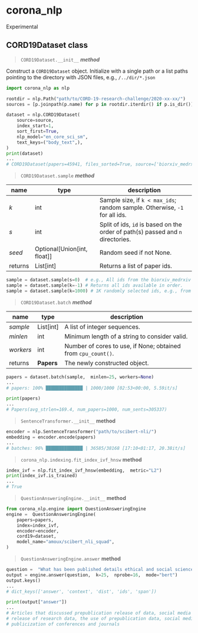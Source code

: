 # corona_nlp

Experimental

## CORD19Dataset class

> `CORD19Dataset.__init__` ***method***

Construct a `CORD19Dataset` object.  Initialize with a single path or a list paths pointing to the directory with JSON files, e.g., `/../dir/*.json`

```python
import corona_nlp as nlp

rootdir = nlp.Path("path/to/CORD-19-research-challenge/2020-xx-xx/")
sources = [p.joinpath(p.name) for p in rootdir.iterdir() if p.is_dir()]

dataset = nlp.CORD19Dataset(
    source=source,
    index_start=1,
    sort_first=True,
    nlp_model="en_core_sci_sm",
    text_keys=("body_text",),
)
print(dataset)
...
# CORD19Dataset(papers=45941, files_sorted=True, source=['biorxiv_medrxiv', 'custom_license', ...,])
```

> `CORD19Dataset.sample` ***method***

| name    | type                        | description                                                                     |
|---------|-----------------------------|---------------------------------------------------------------------------------|
| *k*     | int                         | Sample size, if `k < max_ids`; random sample. Otherwise, `-1` for all ids.      |
| *s*     | int                         | Split of ids, `id` is based on the order of path(s) passed and `n` directories. |
| *seed*  | Optional[Union[int, float]] | Random seed if not None.                                                        |
| returns | List[int]                   | Returns a list of paper ids.                                                    |

```python
sample = dataset.sample(s=0)  # e.g., All ids from the biorxiv_medrxiv directory
sample = dataset.sample(k=-1) # Returns all ids available in order.
sample = dataset.sample(k=1000) # 1K randomly selected ids, e.g., from all 45941
```

> `CORD19Dataset.batch` ***method***

| name      | type       | description                                                   |
|-----------|------------|---------------------------------------------------------------|
| *sample*  | List[int]  | A list of integer sequences.                                  |
| *minlen*  | int        | Minimum length of a string to consider valid.                 |
| *workers* | int        | Number of cores to use, if None; obtained from `cpu_count()`. |
| returns   | **Papers** | The newly constructed object.                                 |

```python
papers = dataset.batch(sample,  minlen=25, workers=None)
...
# papers: 100% ██████████████ | 1000/1000 [02:53<00:00, 5.59it/s]
```

```python
print(papers)
...
# Papers(avg_strlen=169.4, num_papers=1000, num_sents=305337)
```

> `SentenceTransformer.__init__` **method**

```python
encoder = nlp.SentenceTransformer("path/to/scibert-nli/")
embedding = encoder.encode(papers)
...
# batches: 96% ██████████████ | 36585/38168 [17:10<01:17, 20.38it/s]
```

> `corona_nlp.indexing.fit_index_ivf_hnsw` **method**

```python
index_ivf = nlp.fit_index_ivf_hnsw(embedding,  metric="L2")
print(index_ivf.is_trained)
...
# True
```

> `QuestionAnsweringEngine.__init__` **method**

```python
from corona_nlp.engine import QuestionAnsweringEngine
engine =  QuestionAnsweringEngine(
    papers=papers,
    index=index_ivf,
    encoder=encoder,
    cord19=dataset,
    model_name="amoux/scibert_nli_squad",
)
```

> `QuestionAnsweringEngine.answer` **method**

```python
question =  "What has been published details ethical and social science considerations?"
output = engine.answer(question,  k=25,  nprobe=16,  mode="bert")
output.keys()
...
# dict_keys(['answer', 'context', 'dist', 'ids', 'span'])
```

```python
print(output["answer"])
...
# Articles that discussed prepublication release of data, social media
# release of research data, the use of prepublication data, social media
# publicization of conferences and journals
```
